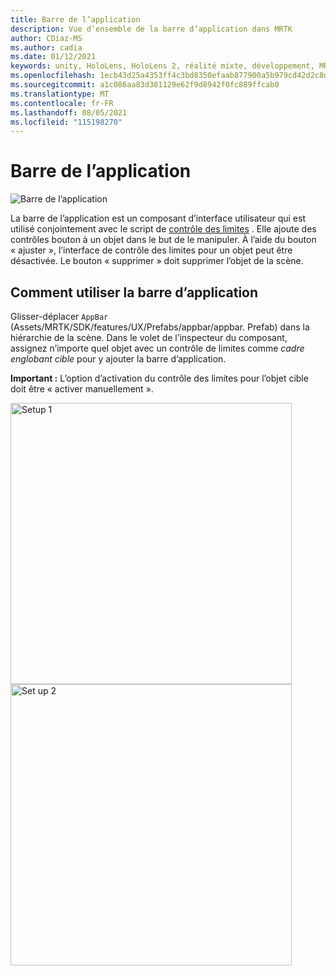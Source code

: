 ```yaml
---
title: Barre de l’application
description: Vue d’ensemble de la barre d’application dans MRTK
author: CDiaz-MS
ms.author: cadia
ms.date: 01/12/2021
keywords: unity, HoloLens, HoloLens 2, réalité mixte, développement, MRTK, barre d’application,
ms.openlocfilehash: 1ecb43d25a4353ff4c3bd8350efaab877900a5b979cd42d2c8d1cb91ce32ae0c
ms.sourcegitcommit: a1c086aa83d381129e62f9d8942f0fc889ffcab0
ms.translationtype: MT
ms.contentlocale: fr-FR
ms.lasthandoff: 08/05/2021
ms.locfileid: "115198270"
---
```

# <a name="app-bar"></a>Barre de l’application

![Barre de l’application](../images/app-bar/MRTK_AppBar_Main.png)

La barre de l’application est un composant d’interface utilisateur qui est utilisé conjointement avec le script de [contrôle des limites](bounds-control.md) . Elle ajoute des contrôles bouton à un objet dans le but de le manipuler. À l’aide du bouton « ajuster », l’interface de contrôle des limites pour un objet peut être désactivée. Le bouton « supprimer » doit supprimer l’objet de la scène.

## <a name="how-to-use-app-bar"></a>Comment utiliser la barre d’application

Glisser-déplacer `AppBar` (Assets/MRTK/SDK/features/UX/Prefabs/appbar/appbar. Prefab) dans la hiérarchie de la scène. Dans le volet de l’inspecteur du composant, assignez n’importe quel objet avec un contrôle de limites comme *cadre englobant cible* pour y ajouter la barre d’application.

**Important :** L’option d’activation du contrôle des limites pour l’objet cible doit être « activer manuellement ».

<img src="../images/app-bar/MRTK_AppBar_Setup1.png" width="450" alt="Setup 1">

<img src="../images/app-bar/MRTK_AppBar_Setup2.png" width="450" alt="Set up 2">
